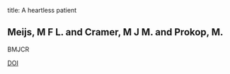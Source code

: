 title: A heartless patient

## Meijs, M F L. and Cramer, M J M. and Prokop, M.
BMJCR

<a href="https://doi.org/10.1136/bcr.2006.112110">DOI</a>

